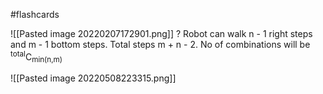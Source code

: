 #flashcards 

![[Pasted image 20220207172901.png]]
?
Robot can walk n - 1 right steps and m - 1 bottom steps. Total steps m + n - 2. No of combinations will be <sup>total</sup>C<sub>min(n,m)</sub>

![[Pasted image 20220508223315.png]]